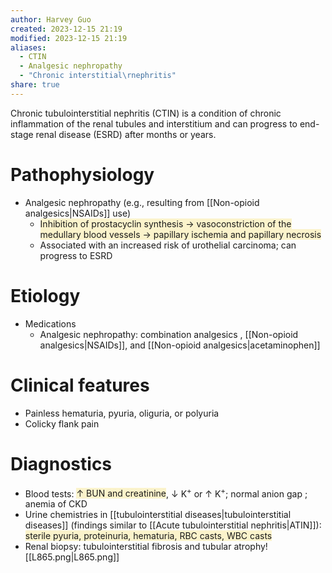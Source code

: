 ```yaml
---
author: Harvey Guo
created: 2023-12-15 21:19
modified: 2023-12-15 21:19
aliases:
  - CTIN
  - Analgesic nephropathy
  - "Chronic interstitial\rnephritis"
share: true
---
```


Chronic tubulointerstitial nephritis (CTIN) is a condition of chronic inflammation of the renal tubules and interstitium and can progress to end-stage renal disease (ESRD) after months or years.
# Pathophysiology
- Analgesic nephropathy (e.g., resulting from [[Non-opioid analgesics|NSAIDs]] use)
	- <span style="background:rgba(240, 200, 0, 0.2)">Inhibition of prostacyclin synthesis → vasoconstriction of the medullary blood vessels → papillary ischemia and papillary necrosis</span>
	- Associated with an increased risk of urothelial carcinoma; can progress to ESRD
# Etiology
- Medications
	- Analgesic nephropathy: combination analgesics , [[Non-opioid analgesics|NSAIDs]], and [[Non-opioid analgesics|acetaminophen]]
# Clinical features
- Painless hematuria, pyuria, oliguria, or polyuria
- Colicky flank pain
# Diagnostics
- Blood tests: <span style="background:rgba(240, 200, 0, 0.2)">↑ BUN and creatinine</span>, ↓ K<sup>+</sup>  or ↑ K<sup>+</sup>; normal anion gap ; anemia of CKD
- Urine chemistries in [[tubulointerstitial diseases|tubulointerstitial diseases]] (findings similar to [[Acute tubulointerstitial nephritis|ATIN]]): <span style="background:rgba(240, 200, 0, 0.2)">sterile pyuria, proteinuria, hematuria, RBC casts, WBC casts</span>
- Renal biopsy: tubulointerstitial fibrosis and tubular atrophy![[L865.png|L865.png]]